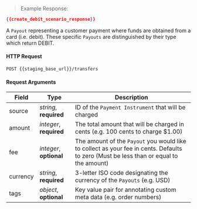 

> Example Response:

```json
{{create_debit_scenario_response}}
```

A `Payout` representing a customer payment where funds are obtained from a
card (i.e. debit). These specific `Payouts` are distinguished by their type
which return DEBIT.

#### HTTP Request

`POST {{staging_base_url}}/transfers`

#### Request Arguments

Field | Type | Description
----- | ---- | -----------
source | *string*, **required** | ID of the `Payment Instrument` that will be charged
amount | *integer*, **required** | The total amount that will be charged in cents (e.g. 100 cents to charge $1.00)
fee | *integer*, **optional** | The amount of the `Payout` you would like to collect as your fee in cents. Defaults to zero (Must be less than or equal to the amount)
currency | *string*, **required** | 3-letter ISO code designating the currency of the `Payouts` (e.g. USD)
tags | *object*, **optional** | Key value pair for annotating custom meta data (e.g. order numbers)